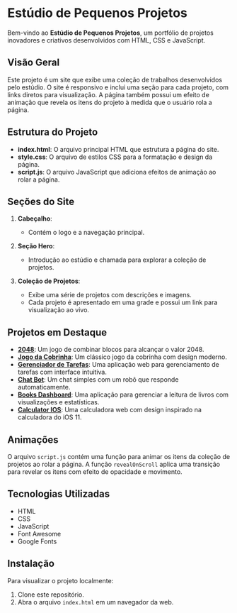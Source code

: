 # Estúdio de Pequenos Projetos

Bem-vindo ao **Estúdio de Pequenos Projetos**, um portfólio de projetos inovadores e criativos desenvolvidos com HTML, CSS e JavaScript.

## Visão Geral

Este projeto é um site que exibe uma coleção de trabalhos desenvolvidos pelo estúdio. O site é responsivo e inclui uma seção para cada projeto, com links diretos para visualização. A página também possui um efeito de animação que revela os itens do projeto à medida que o usuário rola a página.

## Estrutura do Projeto

- **index.html**: O arquivo principal HTML que estrutura a página do site.
- **style.css**: O arquivo de estilos CSS para a formatação e design da página.
- **script.js**: O arquivo JavaScript que adiciona efeitos de animação ao rolar a página.

## Seções do Site

1. **Cabeçalho**:
   - Contém o logo e a navegação principal.

2. **Seção Hero**:
   - Introdução ao estúdio e chamada para explorar a coleção de projetos.

3. **Coleção de Projetos**:
   - Exibe uma série de projetos com descrições e imagens.
   - Cada projeto é apresentado em uma grade e possui um link para visualização ao vivo.

## Projetos em Destaque

- **[2048](https://2048-dev.vercel.app/)**: Um jogo de combinar blocos para alcançar o valor 2048.
- **[Jogo da Cobrinha](https://cobrinha-gamer.vercel.app/)**: Um clássico jogo da cobrinha com design moderno.
- **[Gerenciador de Tarefas](https://lista-de-tarefas-sooty.vercel.app/)**: Uma aplicação web para gerenciamento de tarefas com interface intuitiva.
- **[Chat Bot](https://clone-chat-sigma.vercel.app/)**: Um chat simples com um robô que responde automaticamente.
- **[Books Dashboard](https://dashboard-books.vercel.app/)**: Uma aplicação para gerenciar a leitura de livros com visualizações e estatísticas.
- **[Calculator IOS](https://calculator-ios-tawny.vercel.app/)**: Uma calculadora web com design inspirado na calculadora do iOS 11.

## Animações

O arquivo `script.js` contém uma função para animar os itens da coleção de projetos ao rolar a página. A função `revealOnScroll` aplica uma transição para revelar os itens com efeito de opacidade e movimento.

## Tecnologias Utilizadas

- HTML
- CSS
- JavaScript
- Font Awesome
- Google Fonts

## Instalação

Para visualizar o projeto localmente:

1. Clone este repositório.
2. Abra o arquivo `index.html` em um navegador da web.
